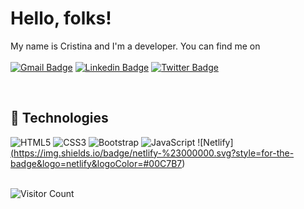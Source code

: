 # Hello, folks!

My name is Cristina and I'm a developer. You can find me on <br>
<br>
[![Gmail Badge](https://img.shields.io/badge/c.torres.martinez.97@gmail.com-c14438?style=flat-square&logo=Gmail&logoColor=white&link=mailto:ing.c.torres.martinez.97@gmail.com)](mailto:ing.miller.vega@gmail.com)
[![Linkedin Badge](https://img.shields.io/badge/-cristina-blue?style=flat-square&logo=Linkedin&logoColor=white&link=https://www.linkedin.com/in/cristinatorresmartinez/)](https://www.linkedin.com/in/minoveaz/)
[![Twitter Badge](https://img.shields.io/badge/-@c_t_martinez-00acee?style=flat&logo=Twitter&logoColor=white)](https://twitter.com/intent/follow?screen_name=c_t_martinez "Follow on Twitter")

<br>

## 🔧 Technologies
![HTML5](https://img.shields.io/badge/html5-%23E34F26.svg?style=for-the-badge&logo=html5&logoColor=white)
![CSS3](https://img.shields.io/badge/css3-%231572B6.svg?style=for-the-badge&logo=css3&logoColor=white)
![Bootstrap](https://img.shields.io/badge/bootstrap-%23563D7C.svg?style=for-the-badge&logo=bootstrap&logoColor=white)
![JavaScript](https://img.shields.io/badge/javascript-%23323330.svg?style=for-the-badge&logo=javascript&logoColor=%23F7DF1E)
![Netlify] <a href="cristinatorresmartinez@netlify.app">(https://img.shields.io/badge/netlify-%23000000.svg?style=for-the-badge&logo=netlify&logoColor=#00C7B7)


<br>![Visitor Count](https://profile-counter.glitch.me/{cristinatorresmartinez}/count.svg)
